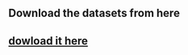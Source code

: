## Download the datasets from here
<a href="https://drive.google.com/file/d/1er9NJTLUA3qnRuyhfzuN0XUsoIC4a-_q/view"><h2> dowload it here </h2></a>
